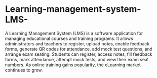 # Learning-management-system-LMS-
A Learning Management System (LMS) is a software application for managing educational courses and training programs. It allows administrators and teachers to register, upload notes, enable feedback forms, generate QR codes for attendance, add mock test questions, and arrange exam seating. Students can register, access notes, fill feedback forms, mark attendance, attempt mock tests, and view their exam seat numbers. As online training gains popularity, the eLearning market continues to grow.
